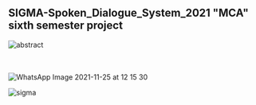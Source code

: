 ## SIGMA-Spoken_Dialogue_System_2021 "MCA" sixth semester project


![abstract](https://user-images.githubusercontent.com/89722385/143668804-4161cdc7-53a1-4438-b025-2eb96b86bcc0.jpeg)

<br><br>
![WhatsApp Image 2021-11-25 at 12 15 30](https://user-images.githubusercontent.com/89722385/143668306-3e5545b2-d91e-47d9-b80d-d88f749c4c91.jpeg)

![sigma](https://user-images.githubusercontent.com/89722385/143670839-5494158d-de6c-456b-8868-df86fb087737.jpeg)
